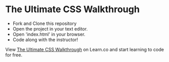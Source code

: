 


# The Ultimate CSS Walkthrough
+ Fork and Clone this repository
+ Open the project in your text editor.
+ Open 'index.html' in your browser.
+ Code along with the instructor!

<p data-visibility='hidden'>View <a href='https://learn.co/lessons/css-walkthrough-hs' title='The Ultimate CSS Walkthrough'>The Ultimate CSS Walkthrough</a> on Learn.co and start learning to code for free.</p>
